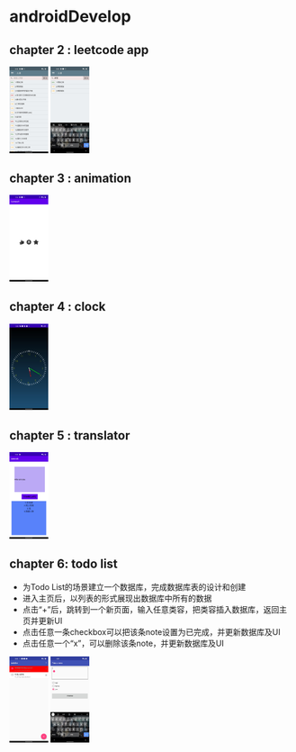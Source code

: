 # androidDevelop

## chapter 2 : leetcode app

<img src="./photo/1.jpg" style="zoom: 15%;" />

<img src="./photo/2.jpg" style="zoom:15%;" />

## chapter 3 : animation

<img src="./photo/3.jpg" style="zoom:15%;" />

## chapter 4 : clock

<img src="./photo/4.jpg" style="zoom:15%;" />

## chapter 5 : translator

<img src="./photo/5.jpg" style="zoom:15%;" />



## chapter 6: todo list
* 为Todo List的场景建立一个数据库，完成数据库表的设计和创建
* 进入主页后，以列表的形式展现出数据库中所有的数据
* 点击“+”后，跳转到一个新页面，输入任意类容，把类容插入数据库，返回主页并更新UI
* 点击任意一条checkbox可以把该条note设置为已完成，并更新数据库及UI
* 点击任意一个“x”，可以删除该条note，并更新数据库及UI

<img src="./photo/6.jpg" style="zoom:15%;" />

<img src="./photo/7.jpg" style="zoom:15%;" />